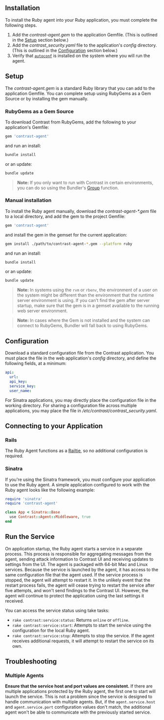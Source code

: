 <!--
title: "Ruby Agent Installation"
description: "Installing the Ruby Agent"
tags: "Ruby on Rails agent installation"
-->

## Installation

To install the Ruby agent into your Ruby application, you must complete the following steps.

1. Add the *contrast-agent.gem* to the application Gemfile. (This is outlined in the [Setup](#Setup) section below.)
1. Add the *contrast_security.yaml* file to the application's *config* directory. (This is outlined in the [Configuration](#Configuration) section below.)
1. Verify that [`autoconf`](https://www.gnu.org/software/autoconf/) is installed on the system where you will run the agent.

## Setup

The *contrast-agent.gem* is a standard Ruby library that you can add to the application Gemfile. You can complete setup using RubyGems as a Gem Source or by installing the gem manually.

### RubyGems as a Gem Source

To download Contrast from RubyGems, add the following to your application's Gemfile:

``` ruby
gem 'contrast-agent'
```

and run an install:

``` bash
bundle install
```

or an update:

``` bash
bundle update
```

> **Note:** If you only want to run with Contrast in certain environments, you can do so using the Bundler's [Group](https://bundler.io/v1.5/groups.html) function.

### Manual installation

To install the Ruby agent manually, download the *contrast-agent-\*.gem* file to a local directory, and add the gem to the project Gemfile:

``` ruby
gem 'contrast-agent'
```

and install the gem in the gemset for the current application:

``` bash
gem install ./path/to/contrast-agent-*.gem --platform ruby
```

and run an install:

``` bash
bundle install
```

or an update:

``` bash
bundle update
```

> **Note:** In systems using the `rvm` or `rbenv`, the environment of a user on the system might be different than the environment that the runtime server environment is using. If you can't find the gem after server startup, make sure that the gem is in a gemset available to the running web server environment.

> **Note:** In cases where the Gem is not installed and the system can connect to RubyGems, Bundler will fall back to using RubyGems.

## Configuration

Download a standard configuration file from the Contrast application. You must place the file in the web application's *config* directory, and define the following fields, at a minimum:

``` yaml
api:
  url:
  api_key:
  service_key:
  user_name:
```

For Sinatra applications, you may directly place the configuration file in the working directory. For sharing a configuration file across multiple applications, you may place the file in */etc/contrast/contrast_security.yaml*.

## Connecting to your Application

### Rails

The Ruby Agent functions as a [Railtie](https://github.com/rails/rails/tree/master/railties), so no additional configuration is required.

### Sinatra

If you're using the Sinatra framework, you must configure your application to use the Ruby agent. A simple application configured to work with the Ruby agent looks like the following example:

``` ruby
require 'sinatra'
require 'contrast-agent'

class App < Sinatra::Base
  use Contrast::Agent::Middleware, true
end
```


## Run the Service

On application startup, the Ruby agent starts a service in a separate process. This process is responsible for aggregating messages from the agent, sending attack information to Contrast UI and receiving updates to settings from the UI. The agent is packaged with 64-bit Mac and Linux services. Because the service is launched by the agent, it has access to the same configuration file that the agent used. If the service process is stopped, the agent will attempt to restart it. In the unlikely event that the restart process fails, the agent will cease trying to restart the service after five attempts, and won't send findings to the Contrast UI. However, the agent will continue to protect the application using the last settings it received.

You can access the service status using take tasks:

* `rake contrast:service:status`: Returns `online` or `offline`.
* `rake contrast:service:start`:  Attempts to start the service using the configuration for the local Ruby agent.
* `rake contrast:service:stop`:   Attempts to stop the service. If the agent receives additional requests, it will attempt to restart the service on its own.

## Troubleshooting

### Multiple Agents

**Ensure that the service host and port values are consistent.** If there are multiple applications protected by the Ruby agent, the first one to start will launch the service. This is not a problem since the service is designed to handle communication with multiple agents. But, if the `agent.service.host` and `agent.service.port` configuration values don't match, the additional agent won't be able to communicate with the previously started service.
